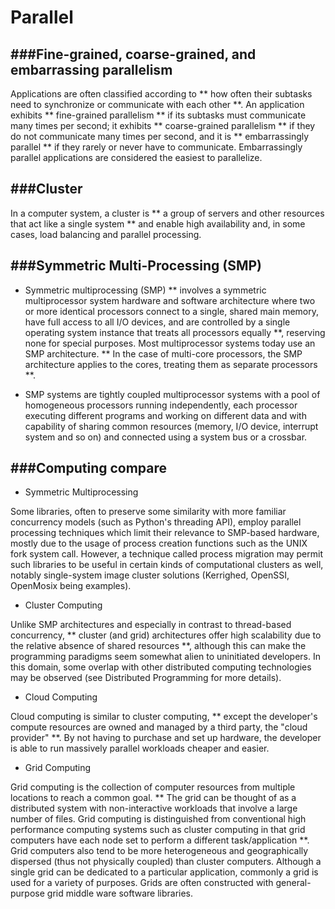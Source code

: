 # Parallel

<script type="text/javascript" src="js/general.js"></script>

###Fine-grained, coarse-grained, and embarrassing parallelism
---

Applications are often classified according to ** how often their subtasks need to synchronize or communicate with each other **. An application exhibits ** fine-grained parallelism ** if its subtasks must communicate many times per second; it exhibits ** coarse-grained parallelism ** if they do not communicate many times per second, and it is ** embarrassingly parallel ** if they rarely or never have to communicate. Embarrassingly parallel applications are considered the easiest to parallelize.

###Cluster
---

In a computer system, a cluster is ** a group of servers and other resources that act like a single system ** and enable high availability and, in some cases, load balancing and parallel processing.

###Symmetric Multi-Processing (SMP)
---

* Symmetric multiprocessing (SMP) ** involves a symmetric multiprocessor system hardware and software architecture where two or more identical processors connect to a single, shared main memory, have full access to all I/O devices, and are controlled by a single operating system instance that treats all processors equally **, reserving none for special purposes. Most multiprocessor systems today use an SMP architecture. ** In the case of multi-core processors, the SMP architecture applies to the cores, treating them as separate processors **.

* SMP systems are tightly coupled multiprocessor systems with a pool of homogeneous processors running independently, each processor executing different programs and working on different data and with capability of sharing common resources (memory, I/O device, interrupt system and so on) and connected using a system bus or a crossbar.

###Computing compare 
---

* Symmetric Multiprocessing

Some libraries, often to preserve some similarity with more familiar concurrency models (such as Python's threading API), employ parallel processing techniques which limit their relevance to SMP-based hardware, mostly due to the usage of process creation functions such as the UNIX fork system call. However, a technique called process migration may permit such libraries to be useful in certain kinds of computational clusters as well, notably single-system image cluster solutions (Kerrighed, OpenSSI, OpenMosix being examples).

* Cluster Computing

Unlike SMP architectures and especially in contrast to thread-based concurrency, ** cluster (and grid) architectures offer high scalability due to the relative absence of shared resources **, although this can make the programming paradigms seem somewhat alien to uninitiated developers. In this domain, some overlap with other distributed computing technologies may be observed (see Distributed Programming for more details).

* Cloud Computing

Cloud computing is similar to cluster computing, ** except the developer's compute resources are owned and managed by a third party, the "cloud provider" **. By not having to purchase and set up hardware, the developer is able to run massively parallel workloads cheaper and easier.

* Grid Computing

Grid computing is the collection of computer resources from multiple locations to reach a common goal. ** The grid can be thought of as a distributed system with non-interactive workloads that involve a large number of files. Grid computing is distinguished from conventional high performance computing systems such as cluster computing in that grid computers have each node set to perform a different task/application **. Grid computers also tend to be more heterogeneous and geographically dispersed (thus not physically coupled) than cluster computers. Although a single grid can be dedicated to a particular application, commonly a grid is used for a variety of purposes. Grids are often constructed with general-purpose grid middle ware software libraries.








